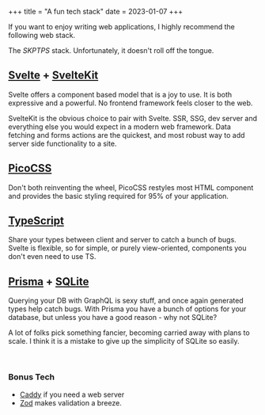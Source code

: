 +++
title = "A fun tech stack"
date = 2023-01-07
+++

If you want to enjoy writing web applications, I highly recommend the following web stack.

The *SKPTPS* stack. Unfortunately, it doesn't roll off the tongue.

## [Svelte](https://svelte.dev/) + [SvelteKit](https://kit.svelte.dev/)


Svelte offers a component based model that is a joy to use. It is both expressive and a powerful. No frontend framework feels closer to the web.

SvelteKit is the obvious choice to pair with Svelte. SSR, SSG, dev server and everything else you would expect in a modern web framework. Data fetching and forms actions are the quickest, and most robust way to add server side functionality to a site.

## [PicoCSS](https://picocss.com/)

Don't both reinventing the wheel, PicoCSS restyles most HTML component and provides the basic styling required for 95% of your application.

## [TypeScript](https://www.typescriptlang.org/)

Share your types between client and server to catch a bunch of bugs. Svelte is flexible, so for simple, or purely view-oriented, components you don't even need to use TS.

## [Prisma](https://www.prisma.io/) + [SQLite](https://www.sqlite.org/)

Querying your DB with GraphQL is sexy stuff, and once again generated types help catch bugs. With Prisma you have a bunch of options for your database, but unless you have a good reason - why not SQLite?

A lot of folks pick something fancier, becoming carried away with plans to scale. I think it is a mistake to give up the simplicity of SQLite so easily.

<br>

### Bonus Tech

- [Caddy](https://www.sqlite.org/index.html) if you need a web server
- [Zod](https://github.com/colinhacks/zod) makes validation a breeze.
